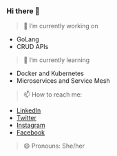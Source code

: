 ### Hi there 👋

<!--
**NupurThakur27/NupurThakur27** is a ✨ _special_ ✨ repository because its `README.md` (this file) appears on your GitHub profile.

Here are some ideas to get you started:


- 👯 I’m looking to collaborate on ...
- 🤔 I’m looking for help with ...
- 💬 Ask me about ...
-->
> 🔭 I’m currently working on
- GoLang
- CRUD APIs
> 🌱 I’m currently learning
- Docker and Kubernetes
- Microservices and Service Mesh
> 📫 How to reach me: 
- [LinkedIn](www.linkedin.com/in/nupurthakur27)
- [Twitter](https://twitter.com/nupurthakur27)
- [Instagram](https://www.instagram.com/nupurthakur27/)
- [Facebook](https://www.facebook.com/nupurthakur27)
> 😄 Pronouns: She/her
<!--
- ⚡ Fun fact: ... 
-->

